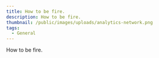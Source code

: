```yaml
---
title: How to be fire.
description: How to be fire.
thumbnail: /public/images/uploads/analytics-network.png
tags:
  - General
---
```

How to be fire.